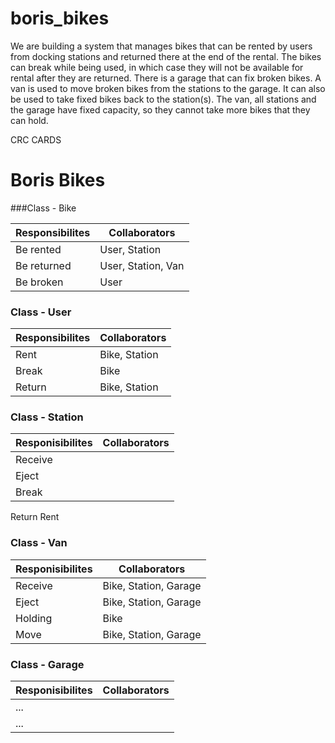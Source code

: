boris_bikes
===========

We are building a system that manages bikes that can be rented by users from docking stations and returned there at the end of the rental. The bikes can break while being used, in which case they will not be available for rental after they are returned. There is a garage that can fix broken bikes. A van is used to move broken bikes from the stations to the garage. It can also be used to take fixed bikes back to the station(s). The van, all stations and the garage have fixed capacity, so they cannot take more bikes that they can hold.

CRC CARDS

Boris Bikes
====================

###Class - Bike

Responsibilites             | Collaborators
----------------------------|------------------
Be rented                   | User, Station
Be returned                 | User, Station, Van
Be broken                   | User

### Class - User
Responsibilites     | Collaborators
--------------------|------------------------
Rent                |  Bike, Station
Break               |  Bike
Return              |  Bike, Station

### Class - Station 
Responisibilites        |Collaborators
------------------------|------------------
Receive                 |  
Eject                   |
Break                   |
Return
Rent







### Class - Van 
Responisibilites        |Collaborators
------------------------|------------------
Receive                 | Bike, Station, Garage
Eject                   | Bike, Station, Garage
Holding                 | Bike
Move                    | Bike, Station, Garage

### Class - Garage 
Responisibilites        |Collaborators
------------------------|------------------
...                     |
...                     |




